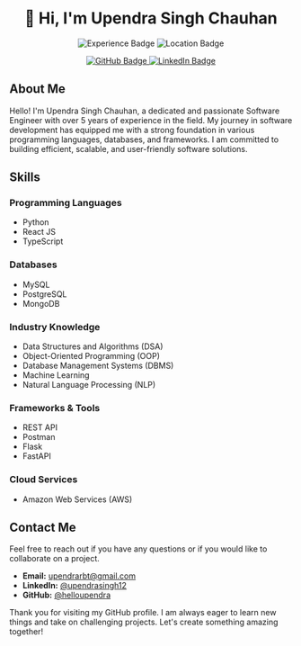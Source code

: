 <h1 align="center">👋 Hi, I'm Upendra Singh Chauhan</h1>

<p align="center">
  <img src="https://img.shields.io/badge/Software%20Engineer-5%2B%20years-blue" alt="Experience Badge">
  <img src="https://img.shields.io/badge/Location-India-green" alt="Location Badge">
</p>

<p align="center">
  <a href="https://github.com/helloupendra">
    <img src="https://img.shields.io/github/followers/helloupendra?label=Follow&style=social" alt="GitHub Badge">
  </a>
  <a href="https://www.linkedin.com/in/upendrasingh12/">
    <img src="https://img.shields.io/badge/LinkedIn-Upendra%20Singh%20Chauhan-blue?style=flat&logo=linkedin" alt="LinkedIn Badge">
  </a>
</p>

<h2>About Me</h2>
<p>
  Hello! I'm Upendra Singh Chauhan, a dedicated and passionate Software Engineer with over 5 years of experience in the field. My journey in software development has equipped me with a strong foundation in various programming languages, databases, and frameworks. I am committed to building efficient, scalable, and user-friendly software solutions.
</p>

<h2>Skills</h2>

<h3>Programming Languages</h3>
<ul>
  <li>Python</li>
  <li>React JS</li>
  <li>TypeScript</li>
</ul>

<h3>Databases</h3>
<ul>
  <li>MySQL</li>
  <li>PostgreSQL</li>
  <li>MongoDB</ul>

<h3>Industry Knowledge</h3>
<ul>
  <li>Data Structures and Algorithms (DSA)</li>
  <li>Object-Oriented Programming (OOP)</li>
  <li>Database Management Systems (DBMS)</li>
  <li>Machine Learning</li>
  <li>Natural Language Processing (NLP)</li>
</ul>

<h3>Frameworks & Tools</h3>
<ul>
  <li>REST API</li>
  <li>Postman</li>
  <li>Flask</li>
  <li>FastAPI</li>
</ul>

<h3>Cloud Services</h3>
<ul>
  <li>Amazon Web Services (AWS)</li>
</ul>

<!-- <h2>Projects</h2>
<p>Here are a few notable projects I've worked on:</p>

<h3>Project Name 1</h3>
<p><strong>Description:</strong> Briefly describe the project, its purpose, and technologies used.</p>
<p><strong>Technologies:</strong> List the main technologies, frameworks, and tools used.</p>

<h3>Project Name 2</h3>
<p><strong>Description:</strong> Briefly describe the project, its purpose, and technologies used.</p>
<p><strong>Technologies:</strong> List the main technologies, frameworks, and tools used.</p>

<h3>Project Name 3</h3>
<p><strong>Description:</strong> Briefly describe the project, its purpose, and technologies used.</p>
<p><strong>Technologies:</strong> List the main technologies, frameworks, and tools used.</p> -->

<h2>Contact Me</h2>
<p>Feel free to reach out if you have any questions or if you would like to collaborate on a project.</p>
<ul>
  <li><strong>Email:</strong> <a href="mailto:upendrarbt@gmail.com">upendrarbt@gmail.com</a></li>
  <li><strong>LinkedIn:</strong> <a href="https://www.linkedin.com/in/upendrasingh12/">@upendrasingh12</a></li>
  <li><strong>GitHub:</strong> <a href="https://github.com/helloupendra">@helloupendra</a></li>
</ul>

<p>Thank you for visiting my GitHub profile. I am always eager to learn new things and take on challenging projects. Let's create something amazing together!</p>